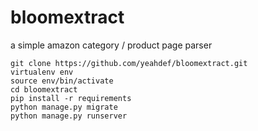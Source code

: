 # bloomextract
a simple amazon category / product page parser


	git clone https://github.com/yeahdef/bloomextract.git
	virtualenv env
	source env/bin/activate
	cd bloomextract
	pip install -r requirements
	python manage.py migrate
	python manage.py runserver